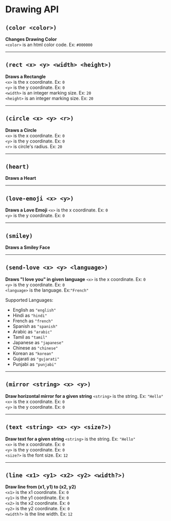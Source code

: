 # Drawing API


## `(color <color>)`  
__Changes Drawing Color__  
`<color>` is an html color code. Ex: `#000000`  

---

## `(rect <x> <y> <width> <height>)`  
__Draws a Rectangle__  
`<x>` is the x coordinate. Ex: `0`  
`<y>` is the y coordinate. Ex: `0`  
`<width>` is an integer marking size. Ex: `20`  
`<height>` is an integer marking size. Ex: `20`  

---

## `(circle <x> <y> <r>)`
__Draws a Circle__  
`<x>` is the x coordinate. Ex: `0`  
`<y>` is the y coordinate. Ex: `0`  
`<r>` is circle's radius. Ex: `20`  

---

## `(heart)`
__Draws a Heart__  

---

## `(love-emoji <x> <y>)`
__Draws a Love Emoji__
`<x>` is the x coordinate. Ex: `0`  
`<y>` is the y coordinate. Ex: `0`  

---

## `(smiley)`
__Draws a Smiley Face__  

---

## `(send-love <x> <y> <language>)`
__Draws "I love you" in given language__
`<x>` is the x coordinate. Ex: `0`  
`<y>` is the y coordinate. Ex: `0`  
`<language>` is the language. Ex:`"French"`  

Supported Languages:
* English as `"english"`
* Hindi as `"hindi"`
* French as `"french"`
* Spanish as `"spanish"`
* Arabic as `"arabic"`
* Tamil as `"tamil"`
* Japanese as `"japanese"`
* Chinese as `"chinese"`
* Korean as `"korean"`
* Gujarati as `"gujarati"`
* Punjabi as `"punjabi"`
 
---

## `(mirror <string> <x> <y>)`
__Draw horizontal mirror for a given string__
`<string>` is the string. Ex: `"Hello"`  
`<x>` is the x coordinate. Ex: `0`  
`<y>` is the y coordinate. Ex: `0`  

---

## `(text <string> <x> <y> <size?>)`
__Draw text for a given string__
`<string>` is the string. Ex: `"Hello"`  
`<x>` is the x coordinate. Ex: `0`  
`<y>` is the y coordinate. Ex: `0`  
`<size?>` is the font size. Ex: `12`  

---

## `(line <x1> <y1> <x2> <y2> <width?>)`
__Draw line from (x1, y1) to (x2, y2)__    
`<x1>` is the x1 coordinate. Ex: `0`  
`<y1>` is the y1 coordinate. Ex: `0`  
`<x2>` is the x2 coordinate. Ex: `0`  
`<y2>` is the y2 coordinate. Ex: `0`  
`<width?>` is the line width. Ex: `12`   


